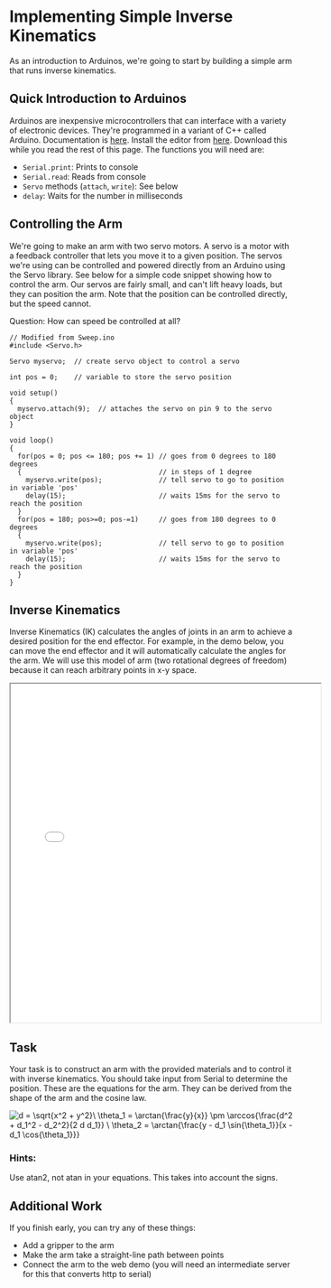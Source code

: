 # Implementing Simple Inverse Kinematics

As an introduction to Arduinos, we're going to start by building a simple arm that runs inverse kinematics.

## Quick Introduction to Arduinos

Arduinos are inexpensive microcontrollers that can interface with a variety of electronic devices.
They're programmed in a variant of C++ called Arduino. Documentation is [here](https://www.arduino.cc/en/Reference/HomePage).
Install the editor from [here](https://www.arduino.cc/en/Main/Software). Download this while you read the rest of this page.
The functions you will need are:

* `Serial.print`: Prints to console
* `Serial.read`: Reads from console
* `Servo` methods (`attach`, `write`): See below
* `delay`: Waits for the number in milliseconds

## Controlling the Arm

We're going to make an arm with two servo motors.
A servo is a motor with a feedback controller that lets you move it to a given position.
The servos we're using can be controlled and powered directly from an Arduino using the Servo library.
See below for a simple code snippet showing how to control the arm.
Our servos are fairly small, and can't lift heavy loads, but they can position the arm.
Note that the position can be controlled directly, but the speed cannot.

Question: How can speed be controlled at all?

```Arduino
// Modified from Sweep.ino
#include <Servo.h>

Servo myservo;  // create servo object to control a servo

int pos = 0;    // variable to store the servo position

void setup()
{
  myservo.attach(9);  // attaches the servo on pin 9 to the servo object
}

void loop()
{
  for(pos = 0; pos <= 180; pos += 1) // goes from 0 degrees to 180 degrees
  {                                  // in steps of 1 degree
    myservo.write(pos);              // tell servo to go to position in variable 'pos'
    delay(15);                       // waits 15ms for the servo to reach the position
  }
  for(pos = 180; pos>=0; pos-=1)     // goes from 180 degrees to 0 degrees
  {
    myservo.write(pos);              // tell servo to go to position in variable 'pos'
    delay(15);                       // waits 15ms for the servo to reach the position
  }
}
```

## Inverse Kinematics

Inverse Kinematics (IK) calculates the angles of joints in an arm to achieve a desired position for the end effector.
For example, in the demo below, you can move the end effector and it will automatically calculate the angles for the arm.
We will use this model of arm (two rotational degrees of freedom) because it can reach arbitrary points in x-y space.

<iframe src="demo.html" width="550" height="600"></iframe>


## Task

Your task is to construct an arm with the provided materials and to control it with inverse kinematics.
You should take input from Serial to determine the position.
These are the equations for the arm. They can be derived from the shape of the arm and the cosine law.

![d = \sqrt{x^2 + y^2}\\
\theta_1 = \arctan{\frac{y}{x}} \pm \arccos{\frac{d^2 + d_1^2 - d_2^2}{2 d d_1}} \\
\theta_2 = \arctan{\frac{y - d_1 \sin{\theta_1}}{x - d_1 \cos{\theta_1}}}](equation.png)
<!--
{\color{White} d = \sqrt{x^2 + y^2}} \\
{\color{White} \theta_1 = \arctan{\frac{y}{x}} \pm \arccos{\frac{d^2 + d_1^2 - d_2^2}{2 d d_1}}} \\
{\color{White} \theta_2 = \arctan{\frac{y - d_1 \sin{\theta_1}}{x - d_1 \cos{\theta_1}}}}}
-->

### Hints:

Use atan2, not atan in your equations. This takes into account the signs.

## Additional Work

If you finish early, you can try any of these things:

* Add a gripper to the arm
* Make the arm take a straight-line path between points
* Connect the arm to the web demo (you will need an intermediate server for this that converts http to serial)